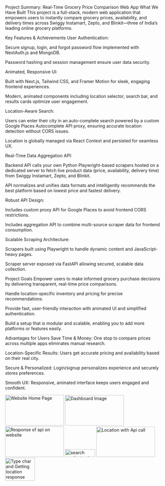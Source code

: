 Project Summary: Real-Time Grocery Price Comparison Web App
What We Have Built
This project is a full-stack, modern web application that empowers users to instantly compare grocery prices, availability, and delivery times across Swiggy Instamart, Zepto, and Blinkit—three of India’s leading online grocery platforms.

Key Features & Achievements
User Authentication:

Secure signup, login, and forgot password flow implemented with NextAuth.js and MongoDB.

Password hashing and session management ensure user data security.

Animated, Responsive UI:

Built with Next.js, Tailwind CSS, and Framer Motion for sleek, engaging frontend experiences.

Modern, animated components including location selector, search bar, and results cards optimize user engagement.

Location-Aware Search:

Users can enter their city in an auto-complete search powered by a custom Google Places Autocomplete API proxy, ensuring accurate location detection without CORS issues.

Location is globally managed via React Context and persisted for seamless UX.

Real-Time Data Aggregation API:

Backend API calls your own Python Playwright-based scrapers hosted on a dedicated server to fetch live product data (price, availability, delivery time) from Swiggy Instamart, Zepto, and Blinkit.

API normalizes and unifies data formats and intelligently recommends the best platform based on lowest price and fastest delivery.

Robust API Design:

Includes custom proxy API for Google Places to avoid frontend CORS restrictions.

Includes aggregation API to combine multi-source scraper data for frontend consumption.

Scalable Scraping Architecture:

Scrapers built using Playwright to handle dynamic content and JavaScript-heavy pages.

Scraper server exposed via FastAPI allowing secured, scalable data collection.

Project Goals
Empower users to make informed grocery purchase decisions by delivering transparent, real-time price comparisons.

Handle location-specific inventory and pricing for precise recommendations.

Provide fast, user-friendly interaction with animated UI and simplified authentication.

Build a setup that is modular and scalable, enabling you to add more platforms or features easily.

Advantages for Users
Save Time & Money: One stop to compare prices across multiple apps eliminates manual research.

Location-Specific Results: Users get accurate pricing and availability based on their real city.

Secure & Personalized: Login/signup personalizes experience and securely stores preferences.

Smooth UX: Responsive, animated interface keeps users engaged and confident.

<img width="190" height="99" alt="Website Home Page" src="https://github.com/user-attachments/assets/cd3d2d61-3862-4d00-bcb7-886fbaa59bd3" />
<img width="190" height="98" alt="Dashboard Image" src="https://github.com/user-attachments/assets/baa75f7b-faa4-4763-93d5-b8c567ef1a14" />
<img width="190" height="99" alt="Response of api on website" src="https://github.com/user-attachments/assets/f57639a8-67fb-4176-839a-5334bac4059f" />
<img width="97" height="25" alt="search product api call to backend" src="https://github.com/user-attachments/assets/5da62a8b-041c-4b00-9938-0087e1880f9f" />
<img width="190" height="98" alt="Location with Api call" src="https://github.com/user-attachments/assets/7caa0a99-e0e8-4aea-9290-d0844d86d6b9" />
<img width="96" height="74" alt="Type char and Getting location response with api" src="https://github.com/user-attachments/assets/5eadf785-7efd-43c2-9e06-497f5abf1b5f" />











